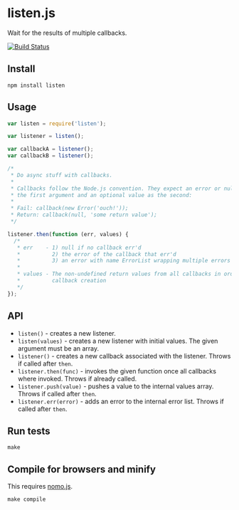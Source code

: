 # listen.js

Wait for the results of multiple callbacks.

[![Build Status](https://secure.travis-ci.org/mantoni/listen.js.png?branch=master)](http://travis-ci.org/mantoni/listen.js)

## Install

```
npm install listen
```

## Usage

```js
var listen = require('listen');

var listener = listen();

var callbackA = listener();
var callbackB = listener();

/*
 * Do async stuff with callbacks.
 *
 * Callbacks follow the Node.js convention. They expect an error or null as
 * the first argument and an optional value as the second:
 *
 * Fail: callback(new Error('ouch!'));
 * Return: callback(null, 'some return value');
 */

listener.then(function (err, values) {
  /*
   * err    - 1) null if no callback err'd
   *          2) the error of the callback that err'd
   *          3) an error with name ErrorList wrapping multiple errors
   *
   * values - The non-undefined return values from all callbacks in order of
   *          callback creation
   */
});
```

## API

 - `listen()` - creates a new listener.
 - `listen(values)` - creates a new listener with initial values. The given argument must be an array.
 - `listener()` - creates a new callback associated with the listener. Throws if called after `then`.
 - `listener.then(func)` - invokes the given function once all callbacks where invoked. Throws if already called.
 - `listener.push(value)` - pushes a value to the internal values array. Throws if called after `then`.
 - `listener.err(error)` - adds an error to the internal error list. Throws if called after `then`.

## Run tests

```
make
```

## Compile for browsers and minify

This requires [nomo.js](https://github.com/mantoni/nomo.js).

```
make compile
```
